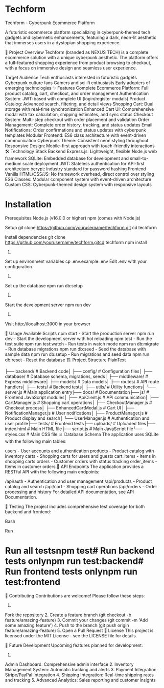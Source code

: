 # Techform

Techform - Cyberpunk Ecommerce Platform

A futuristic ecommerce platform specializing in cyberpunk-themed tech gadgets and cybernetic enhancements, featuring a dark, neon-lit aesthetic that immerses users in a dystopian shopping experience.

🎯 Project Overview
Techform (branded as NEXUS TECH) is a complete ecommerce solution with a unique cyberpunk aesthetic. The platform offers a full-featured shopping experience from product browsing to checkout, with a focus on immersive design and seamless user experience.

Target Audience
Tech enthusiasts interested in futuristic gadgets
Cyberpunk culture fans
Gamers and sci-fi enthusiasts
Early adopters of emerging technologies
✨ Features
Complete Ecommerce Platform: Full product catalog, cart, checkout, and order management
Authentication System: JWT-based with complete UI (login/register modals)
Product Catalog: Advanced search, filtering, and detail views
Shopping Cart: Dual storage with real-time synchronization
Enhanced Cart UI: Comprehensive modal with tax calculation, shipping estimates, and sync status
Checkout System: Multi-step checkout with order placement and validation
Order Management: Complete order history, tracking, and status updates
Email Notifications: Order confirmations and status updates with cyberpunk templates
Modular Frontend: ES6 class architecture with event-driven communication
Cyberpunk Theme: Consistent neon styling throughout
Responsive Design: Mobile-first approach with touch-friendly interactions
🛠️ Technology Stack
Backend
Express.js: Lightweight, flexible Node.js web framework
SQLite: Embedded database for development and small-to-medium scale deployment
JWT: Stateless authentication for API-first architecture
bcrypt: Industry standard for password hashing
Frontend
Vanilla HTML/CSS/JS: No framework overhead, direct control over styling
ES6 Classes: Modular component system with event-driven architecture
Custom CSS: Cyberpunk-themed design system with responsive layouts

# Installation
Prerequisites
Node.js (v16.0.0 or higher)
npm (comes with Node.js)

Setup
git clone https://github.com/yourusername/techform.git
cd techform

Install dependencies
git clone https://github.com/yourusername/techform.gitcd techform
npm install

1.
Set up environment variables
cp .env.example .env
Edit .env with your configuration

1.
Set up the database
npm run db:setup

1.
Start the development server
npm run dev

1.
Visit http://localhost:3000 in your browser

🚀 Usage
Available Scripts
npm start - Start the production server
npm run dev - Start the development server with hot reloading
npm test - Run the test suite
npm run test:watch - Run tests in watch mode
npm run db:migrate - Run database migrations
npm run db:seed - Seed the database with sample data
npm run db:setup - Run migrations and seed data
npm run db:reset - Reset the database
🏗️ Project Structure
PlainText



├── backend/               # Backend code│   ├── config/           # Configuration files│   ├── database/         # Database schema, migrations, seeds│   ├── middleware/       # Express middleware│   ├── models/           # Data models│   ├── routes/           # API route handlers│   ├── tests/            # Backend tests│   ├── utils/            # Utility functions│   └── server.js         # Main application entry├── docs/                 # Documentation├── js/                   # Frontend JavaScript modules│   ├── ApiClient.js      # API communication│   ├── CartManager.js    # Shopping cart operations│   ├── CheckoutManager.js # Checkout process│   ├── EnhancedCartModal.js # Cart UI│   ├── NotificationManager.js # User notifications│   ├── ProductManager.js # Product display and search│   └── UserManager.js    # Authentication and user profile├── tests/                # Frontend tests├── uploads/              # Uploaded files├── index.html           # Main HTML file├── script.js            # Main JavaScript file└── styles.css           # Main CSS file
📊 Database Schema
The application uses SQLite with the following main tables:

users - User accounts and authentication
products - Product catalog with inventory
carts - Shopping carts for users and guests
cart_items - Items in shopping carts
orders - Customer orders with status tracking
order_items - Items in customer orders
🔌 API Endpoints
The application provides a RESTful API with the following main endpoints:

/api/auth - Authentication and user management
/api/products - Product catalog and search
/api/cart - Shopping cart operations
/api/orders - Order processing and history
For detailed API documentation, see API Documentation.

🧪 Testing
The project includes comprehensive test coverage for both backend and frontend:

Bash



Run
# Run all testsnpm test# Run backend tests onlynpm run test:backend# Run frontend tests onlynpm run test:frontend
🤝 Contributing
Contributions are welcome! Please follow these steps:

1.
Fork the repository
2.
Create a feature branch (git checkout -b feature/amazing-feature)
3.
Commit your changes (git commit -m 'Add some amazing feature')
4.
Push to the branch (git push origin feature/amazing-feature)
5.
Open a Pull Request
📝 License
This project is licensed under the MIT License - see the LICENSE file for details.

🔮 Future Development
Upcoming features planned for development:

1.
Admin Dashboard: Comprehensive admin interface
2.
Inventory Management System: Automatic tracking and alerts
3.
Payment Integration: Stripe/PayPal integration
4.
Shipping Integration: Real-time shipping rates and tracking
5.
Advanced Analytics: Sales reporting and customer insights

